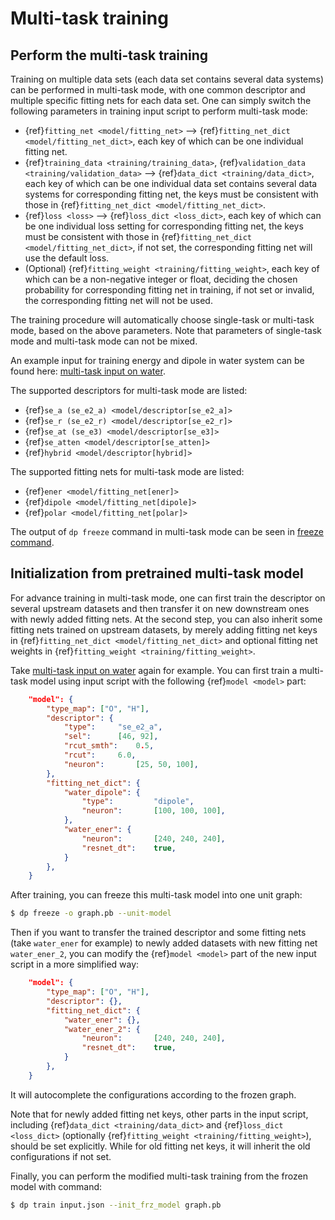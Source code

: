 # Multi-task training

## Perform the multi-task training
Training on multiple data sets (each data set contains several data systems) can be performed in multi-task mode, 
with one common descriptor and multiple specific fitting nets for each data set. 
One can simply switch the following parameters in training input script to perform multi-task mode:
- {ref}`fitting_net <model/fitting_net>` --> {ref}`fitting_net_dict <model/fitting_net_dict>`, 
each key of which can be one individual fitting net.
- {ref}`training_data <training/training_data>`,  {ref}`validation_data <training/validation_data>` 
--> {ref}`data_dict <training/data_dict>`, each key of which can be one individual data set contains 
several data systems for corresponding fitting net, the keys must be consistent with those in 
{ref}`fitting_net_dict <model/fitting_net_dict>`.
- {ref}`loss <loss>` --> {ref}`loss_dict <loss_dict>`, each key of which can be one individual loss setting 
for corresponding fitting net, the keys must be consistent with those in 
{ref}`fitting_net_dict <model/fitting_net_dict>`, if not set, the corresponding fitting net will use the default loss.
- (Optional) {ref}`fitting_weight <training/fitting_weight>`, each key of which can be a non-negative integer or float, 
deciding the chosen probability for corresponding fitting net in training, if not set or invalid, 
the corresponding fitting net will not be used.

The training procedure will automatically choose single-task or multi-task mode, based on the above parameters. 
Note that parameters of single-task mode and multi-task mode can not be mixed.

An example input for training energy and dipole in water system can be found here: [multi-task input on water](../../examples/water_multi_task/ener_dipole/input.json).

The supported descriptors for multi-task mode are listed:
- {ref}`se_a (se_e2_a) <model/descriptor[se_e2_a]>`
- {ref}`se_r (se_e2_r) <model/descriptor[se_e2_r]>`
- {ref}`se_at (se_e3) <model/descriptor[se_e3]>`
- {ref}`se_atten <model/descriptor[se_atten]>`
- {ref}`hybrid <model/descriptor[hybrid]>`

The supported fitting nets for multi-task mode are listed:
- {ref}`ener <model/fitting_net[ener]>`
- {ref}`dipole <model/fitting_net[dipole]>`
- {ref}`polar <model/fitting_net[polar]>`

The output of `dp freeze` command in multi-task mode can be seen in [freeze command](../freeze/freeze.md).

## Initialization from pretrained multi-task model
For advance training in multi-task mode, one can first train the descriptor on several upstream datasets and then transfer it on new downstream ones with newly added fitting nets. 
At the second step, you can also inherit some fitting nets trained on upstream datasets, by merely adding fitting net keys in {ref}`fitting_net_dict <model/fitting_net_dict>` and 
optional fitting net weights in {ref}`fitting_weight <training/fitting_weight>`.

Take [multi-task input on water](../../examples/water_multi_task/ener_dipole/input.json) again for example.
You can first train a multi-task model using input script with the following {ref}`model <model>` part:
```json
    "model": {
        "type_map": ["O", "H"],
        "descriptor": {
            "type":     "se_e2_a",
            "sel":      [46, 92],
            "rcut_smth":    0.5,
            "rcut":     6.0,
            "neuron":       [25, 50, 100],
        },
        "fitting_net_dict": {
            "water_dipole": {
                "type":         "dipole",
                "neuron":       [100, 100, 100],
            },
            "water_ener": {
                "neuron":       [240, 240, 240],
                "resnet_dt":    true,
            }
        },
    }
```
After training, you can freeze this multi-task model into one unit graph:
```bash
$ dp freeze -o graph.pb --unit-model
```
Then if you want to transfer the trained descriptor and some fitting nets (take `water_ener` for example) to newly added datasets with new fitting net `water_ener_2`, 
you can modify the {ref}`model <model>` part of the new input script in a more simplified way:
```json
    "model": {
        "type_map": ["O", "H"],
        "descriptor": {},
        "fitting_net_dict": {
            "water_ener": {},
            "water_ener_2": {
                "neuron":       [240, 240, 240],
                "resnet_dt":    true,
            }
        },
    }
```
It will autocomplete the configurations according to the frozen graph.

Note that for newly added fitting net keys, other parts in the input script, including {ref}`data_dict <training/data_dict>` and {ref}`loss_dict <loss_dict>` (optionally {ref}`fitting_weight <training/fitting_weight>`), 
should be set explicitly. While for old fitting net keys, it will inherit the old configurations if not set.

Finally, you can perform the modified multi-task training from the frozen model with command:
```bash
$ dp train input.json --init_frz_model graph.pb
```
